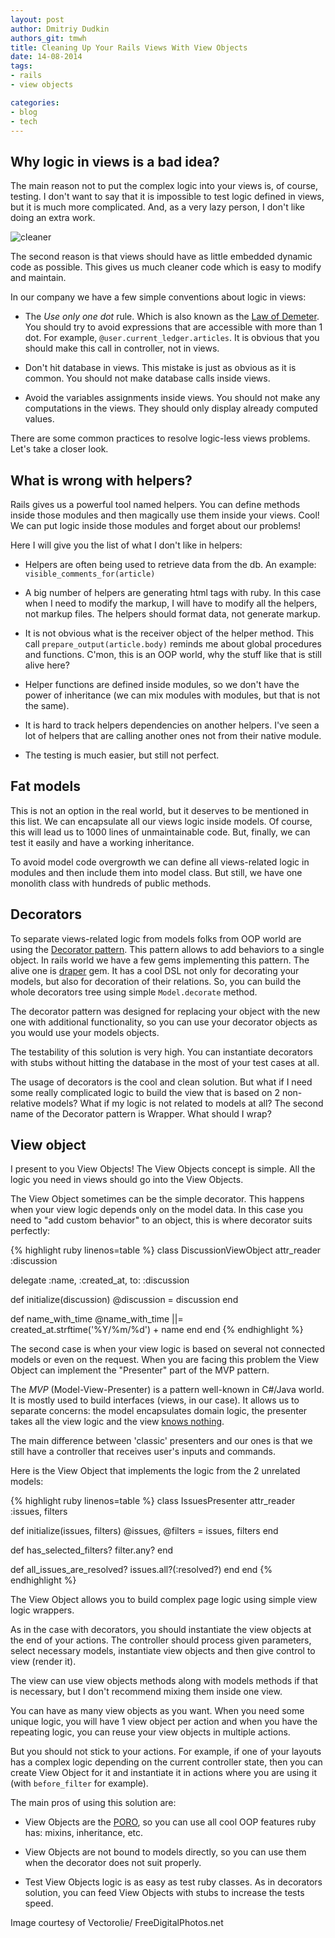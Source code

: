 ```yaml
---
layout: post
author: Dmitriy Dudkin
authors_git: tmwh
title: Cleaning Up Your Rails Views With View Objects
date: 14-08-2014
tags:
- rails
- view objects

categories:
- blog
- tech
---
```


## Why logic in views is a bad idea?

The main reason not to put the complex logic into your views is, of course, testing. I don't want to say that it is impossible to test logic defined in views, but it is much more complicated. And, as a very lazy person, I don't like doing an extra work.

<!--cut-->

<div class="left" style="margin-right: 1em;">
    <img src="https://farm6.staticflickr.com/5584/14672643419_807619aacc.jpg" title="cleaner"/>
</div>

The second reason is that views should have as little  embedded dynamic code as possible. This gives us much cleaner code which is easy to modify and maintain.

In our company we have a few simple conventions about logic in views:

- The *Use only one dot* rule. Which is also known as the [Law of Demeter]. You should try to avoid expressions that are accessible with more than 1 dot. For example,  `@user.current_ledger.articles`. It is obvious that you should make this call in controller, not in views.

- Don't hit database in views. This mistake is just as obvious as it is common. You should not make database calls inside views.

- Avoid the variables assignments inside views. You should not make any computations in the views. They should only display already computed values.

There are some common practices to resolve logic-less views problems. Let's take a closer look.

## What is wrong with helpers?

Rails gives us a powerful tool named helpers. You can define methods inside those modules and then magically use them inside your views. Cool! We can put logic inside those modules and forget about our problems!

Here I will give you the list of what I don't like in helpers:

- Helpers are often being used to retrieve data from the db. An example: `visible_comments_for(article)`

- A big number of helpers are generating html tags with ruby. In this case when I need to modify the markup, I will have to modify all the helpers, not markup files. The helpers should format data, not generate markup.

- It is not obvious what is the receiver object of the helper method. This call `prepare_output(article.body)` reminds me about global procedures and functions. C'mon, this is an OOP world, why the stuff like that is still alive here?

- Helper functions are defined inside modules, so we don't have the power of inheritance (we can mix modules with modules, but that is not the same).

- It is hard to track helpers dependencies on another helpers. I've seen a lot of helpers that are calling another ones not from their native module.

- The testing is much easier, but still not perfect.

## Fat models

This is not an option in the real world, but it deserves to be mentioned in this list. We can encapsulate all our views logic inside models. Of course, this will lead us to 1000 lines of unmaintainable code. But, finally, we can test it easily and have a working inheritance.

To avoid model code overgrowth we can define all views-related logic in modules and then include them into model class. But still, we have one monolith class with hundreds of public methods.

## Decorators

To separate views-related logic from models folks from OOP world are using the [Decorator pattern]. This pattern allows to add behaviors to a single object. In rails world we have a few gems implementing this pattern. The alive one is [draper] gem. It has a cool DSL not only for decorating your models, but also for decoration of their relations. So, you can build the whole decorators tree using simple `Model.decorate` method.

The decorator pattern was designed for replacing your object with the new one with additional functionality, so you can use your decorator objects as you would use your models objects.

The testability of this solution is very high. You can instantiate decorators with stubs without hitting the database in the most of your test cases at all.

The usage of decorators is the cool and clean solution. But what if I need some really complicated logic to build the view that is based on 2 non-relative models? What if my logic is not related to models at all? The second name of the Decorator pattern is Wrapper. What should I wrap?

## View object

I present to you View Objects! The View Objects concept is simple. All the logic you need in views should go into the View Objects.

The View Object sometimes can be the simple decorator. This happens when your view logic depends only on the model data. In this case you need to "add custom behavior" to an object, this is where decorator suits perfectly:

{% highlight ruby linenos=table %}
class DiscussionViewObject
  attr_reader :discussion

  delegate :name, :created_at, to: :discussion

  def initialize(discussion)
    @discussion = discussion
  end

  def name_with_time
    @name_with_time ||= created_at.strftime('%Y/%m/%d') + name
  end
end
{% endhighlight %}

The second case is when your view logic is based on several not connected models or even on the request. When you are facing this problem the View Object can implement the "Presenter" part of the MVP pattern.

The *MVP* (Model-View-Presenter) is a pattern well-known in C#/Java world. It is mostly used to build interfaces (views, in our case). It allows us to separate concerns: the model encapsulates domain logic, the presenter takes all the view logic and the view [knows nothing].

The main difference between 'classic' presenters and our ones is that we still have a controller that receives user's inputs and commands. 

Here is the View Object that implements the logic from the 2 unrelated models:

{% highlight ruby linenos=table %}
class IssuesPresenter
  attr_reader :issues, filters

  def initialize(issues, filters)
    @issues, @filters = issues, filters
  end

  def has_selected_filters?
    filter.any?
  end

  def all_issues_are_resolved?
    issues.all?(:resolved?)
  end
end
{% endhighlight %}

The View Object allows you to build complex page logic using simple view logic wrappers.

As in the case with decorators, you should instantiate the view objects at the end of your actions. The controller should process given parameters, select necessary models, instantiate view objects and then give control to view (render it).

The view can use view objects methods along with models methods if that is necessary, but I don't recommend mixing them inside one view.

You can have as many view objects as you want. When you need some unique logic, you will have 1 view object per action and when you have the repeating logic, you can reuse your view objects in multiple actions.

But you should not stick to your actions. For example, if one of your layouts has a complex logic depending on the current controller state, then you can create View Object for it and instantiate it in actions where you are using it (with `before_filter` for example).

The main pros of using this solution are:

- View Objects are the [PORO], so you can use all cool OOP features ruby has: mixins, inheritance, etc.

- View Objects are not bound to models directly, so you can use them when the decorator does not suit properly.

- Test View Objects logic is as easy as test ruby classes. As in decorators solution, you can feed View Objects with stubs to increase the tests speed.

[Law of Demeter]:http://en.wikipedia.org/wiki/Law_of_Demeter#In_object-oriented_programming
[Decorator pattern]:http://en.wikipedia.org/wiki/Decorator_pattern
[draper]:https://github.com/drapergem/draper
[knows nothing]:http://youtu.be/Pkyy57iMaB0
[PORO]:http://blog.jayfields.com/2007/10/ruby-poro.html

Image courtesy of Vectorolie/ FreeDigitalPhotos.net


